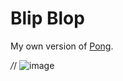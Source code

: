 # Blip Blop
My own version of [Pong](https://www.ponggame.org).

*/*/
![image](https://user-images.githubusercontent.com/4059636/128635517-9c09e98f-2bc8-41ca-9de9-ef243da500e4.png)
